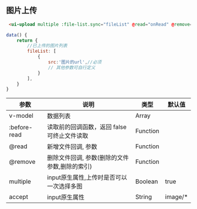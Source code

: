## 图片上传

```html
 <ui-upload multiple :file-list.sync="fileList" @read="onRead" @remove="onRemove"></ui-upload>
```

```js
data() {
    return {
        //已上传的图片列表
        fileList: [
            {
                src:'图片的url',//必须
                // 其他参数可自行定义
            }
        ], 
    }
}
```


参数         |      说明                                               |      类型       | 默认值
-------------|---------------------------------------------------------|-----------------|---------
v-model      |   数据列表                                              |    Array        |
:before-read |   读取前的回调函数，返回 false 可终止文件读取           |    Function     |  
@read        |   新增文件回调, 参数                                    |    Function     |  
@remove      |   删除文件回调, 参数(删除的文件参数,删除的索引)         |    Function     |  
multiple     |   input原生属性,上传时是否可以一次选择多图              |    Boolean      |   true     
accept       |   input原生属性                                         |    String       |   image/*     
